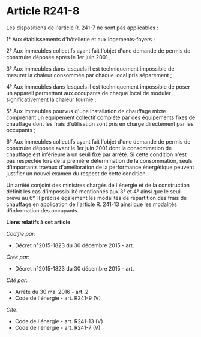 # Article R241-8

Les dispositions de l'article R. 241-7 ne sont pas applicables : 

1° Aux établissements d'hôtellerie et aux logements-foyers ; 

2° Aux immeubles collectifs ayant fait l'objet d'une demande de permis de construire déposée après le 1er juin 2001 ; 

3° Aux immeubles dans lesquels il est techniquement impossible de mesurer la chaleur consommée par chaque local pris
séparément ; 

4° Aux immeubles dans lesquels il est techniquement impossible de poser un appareil permettant aux occupants de chaque local
de moduler significativement la chaleur fournie ; 

5° Aux immeubles pourvus d'une installation de chauffage mixte comprenant un équipement collectif complété par des
équipements fixes de chauffage dont les frais d'utilisation sont pris en charge directement par les occupants ; 

6° Aux immeubles collectifs ayant fait l'objet d'une demande de permis de construire déposée avant le 1er juin 2001 dont la
consommation de chauffage est inférieure à un seuil fixé par arrêté. Si cette condition n'est pas respectée lors de la
première détermination de la consommation, seuls d'importants travaux d'amélioration de la performance énergétique peuvent
justifier un nouvel examen du respect de cette condition. 

Un arrêté conjoint des ministres chargés de l'énergie et de la construction définit les cas d'impossibilité mentionnés aux 3°
et 4° ainsi que le seuil prévu au 6°. Il précise également les modalités de répartition des frais de chauffage en application
de l'article R. 241-13 ainsi que les modalités d'information des occupants.

**Liens relatifs à cet article**

_Codifié par_:

  - Décret n°2015-1823 du 30 décembre 2015 - art.

_Créé par_:

  - Décret n°2015-1823 du 30 décembre 2015 - art.

_Cité par_:

  - Arrêté du 30 mai 2016 - art. 2
  - Code de l'énergie - art. R241-9 (V)

_Cite_:

  - Code de l'énergie - art. R241-13 (V)
  - Code de l'énergie - art. R241-7 (V)
